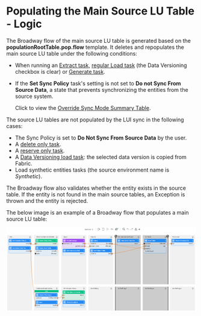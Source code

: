 # Populating the Main Source LU Table - Logic

The Broadway flow of the main source LU table is generated based on the **populationRootTable.pop.flow** template. It deletes and repopulates the main source LU table under the following conditions:

- When running an [Extract task](/articles/TDM/tdm_gui/16_extract_task.md), [regular Load task](/articles/TDM/tdm_gui/17_load_task_regular_mode.md) (the Data Versioning checkbox is clear) or [Generate task](/articles/TDM/tdm_gui/16a_generate_task.md).

- If the **Set Sync Policy** task's setting is not set to **Do not Sync From Source Data**, a state that prevents synchronizing the entities from the source system. 

  Click to view the [Override Sync Mode Summary Table](/articles/TDM/tdm_architecture/04_task_execution_overridden_parameters.md#overriding-the-sync-mode-on-the-task-execution).

The source LU tables are not populated by the LUI sync in the following cases:

- The Sync Policy is set to **Do Not Sync From Source Data** by the user.
- A [delete only task](/articles/TDM/tdm_gui/19_delete_only_task.md).
- A  [reserve only task](/articles/TDM/tdm_gui/20_reserve_only_task.md).
- A [Data Versioning load task](/articles/TDM/tdm_gui/15_data_flux_task.md): the selected data version is copied from Fabric. 
- Load synthetic entities tasks (the source environment name is *Synthetic*).

The Broadway flow also validates whether the entity exists in the source table. If the entity is not found in the main source tables, an Exception is thrown and the entity is rejected.

The below image is an example of a Broadway flow that populates a main source LU table:



![root example](images/pop_root_lu_table_flow_example.png)

